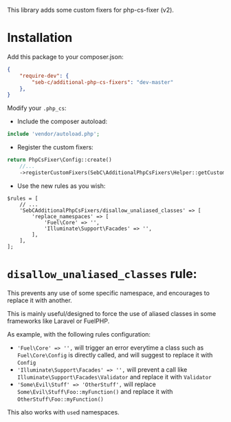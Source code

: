 This library adds some custom fixers for php-cs-fixer (v2).

Installation
============

Add this package to your composer.json:
```json
{
    "require-dev": {
        "seb-c/additional-php-cs-fixers": "dev-master"
    },
}
```

Modify your `.php_cs`:

- Include the composer autoload:
```php
include 'vendor/autoload.php';
```

- Register the custom fixers:
```php
return PhpCsFixer\Config::create()
    //...
    ->registerCustomFixers(SebC\AdditionalPhpCsFixers\Helper::getCustomFixers())
```

- Use the new rules as you wish:
```
$rules = [
    // ...
    'SebCAdditionalPhpCsFixers/disallow_unaliased_classes' => [
        'replace_namespaces' => [
            'Fuel\Core' => '',
            'Illuminate\Support\Facades' => '',
        ],
    ],
];
```

`disallow_unaliased_classes` rule:
==================================

This prevents any use of some specific namespace, and encourages to replace it with another.

This is mainly useful/designed to force the use of aliased classes in some frameworks like Laravel or FuelPHP.

As example, with the following rules configuration:
- `'Fuel\Core' => '',` will trigger an error everytime a class such as `Fuel\Core\Config` is directly called, and will suggest to replace it with `Config`
- `'Illuminate\Support\Facades' => '',` will prevent a call like `Illuminate\Support\Facades\Validator` and replace it with `Validator`
- `'Some\Evil\Stuff' => 'OtherStuff',` will replace `Some\Evil\Stuff\Foo::myFunction()` and replace it with `OtherStuff\Foo::myFunction()`

This also works with `use`d namespaces.
